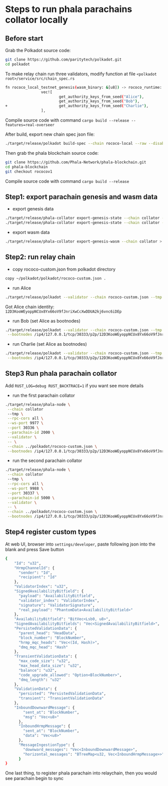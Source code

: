 # Steps to run phala parachains collator locally

## Before start

Grab the Polkadot source code:

```bash
git clone https://github.com/paritytech/polkadot.git
cd polkadot
```

To make relay chain run three validators, modify function at file ```<polkadot root>/service/src/chain_spec.rs```

```sh
fn rococo_local_testnet_genesis(wasm_binary: &[u8]) -> rococo_runtime::GenesisCo
                vec![
                        get_authority_keys_from_seed("Alice"),
                        get_authority_keys_from_seed("Bob"),
+                       get_authority_keys_from_seed("Charlie"),
                ],
```

Compile source code with command ```cargo build --release --features=real-overseer```

After build, export new chain spec json file:

```sh
./target/release/polkadot build-spec --chain rococo-local --raw --disable-default-bootnode > rococo-custom.json
```

Then grab the phala blockchain source code:

```bash
git clone https://github.com/Phala-Network/phala-blockchain.git
cd phala-blockchain
git checkout rococov1
```

Compile source code with command ```cargo build --release```

## Step1: export parachain genesis and wasm data

 - export genesis data

```sh
./target/release/phala-collator export-genesis-state --chain collator --parachain-id 2000 > para-2000-genesis
./target/release/phala-collator export-genesis-state --chain collator --parachain-id 5000 > para-5000-genesis
```

 - export wasm data

```sh
./target/release/phala-collator export-genesis-wasm --chain collator > para-wasm
```

## Step2: run relay chain

- copy rococo-custom.json from polkadot directory

```sh
copy ~/polkadot/polkadot/rococo-custom.json .
```

- run Alice

```sh
./target/release/polkadot --validator --chain rococo-custom.json --tmp --node-key 0000000000000000000000000000000000000000000000000000000000000001 --rpc-cors all --ws-port 9944 --port 30333 --alice
```

Got Alice chain identity:
```12D3KooWEyoppNCUx8Yx66oV9fJnriXwCcXwDDUA2kj6vnc6iDEp```

 - run Bob (set Alice as bootnodes)

 ```sh
./target/release/polkadot --validator --chain rococo-custom.json --tmp --rpc-cors all --ws-port 9955 --port 30334 --bob \
  --bootnodes /ip4/127.0.0.1/tcp/30333/p2p/12D3KooWEyoppNCUx8Yx66oV9fJnriXwCcXwDDUA2kj6vnc6iDEp
```

 - run Charlie (set Alice as bootnodes)

 ```sh
./target/release/polkadot --validator --chain rococo-custom.json --tmp --rpc-cors all --ws-port 9966 --port 30335 --charlie \
  --bootnodes /ip4/127.0.0.1/tcp/30333/p2p/12D3KooWEyoppNCUx8Yx66oV9fJnriXwCcXwDDUA2kj6vnc6iDEp
```

## Step3 Run phala parachain collator

Add ```RUST_LOG=debug RUST_BACKTRACE=1``` if you want see more details

 - run the first parachain collator

 ```sh
./target/release/phala-node \
  --chain collator
  --tmp \
  --rpc-cors all \
  --ws-port 9977 \
  --port 30336 \
  --parachain-id 2000 \
  --validator \
  -- \
  --chain ../polkadot/rococo-custom.json \
  --bootnodes /ip4/127.0.0.1/tcp/30333/p2p/12D3KooWEyoppNCUx8Yx66oV9fJnriXwCcXwDDUA2kj6vnc6iDEp
```

 - run the second parachain collator

 ```sh
./target/release/phala-node \
  --chain collator
  --tmp \
  --rpc-cors all \
  --ws-port 9988 \
  --port 30337 \
  --parachain-id 5000 \
  --validator \
  -- \
  --chain ../polkadot/rococo-custom.json \
  --bootnodes /ip4/127.0.0.1/tcp/30333/p2p/12D3KooWEyoppNCUx8Yx66oV9fJnriXwCcXwDDUA2kj6vnc6iDEp
```

## Step4 register custom types

At web UI, browser into ```settings/developer```, paste following json into the blank and press Save button

```sh
{
    "Id": "u32",
    "HrmpChannelId": {
      "sender": "Id",
      "recipient": "Id"
    },
    "ValidatorIndex": "u32",
    "SignedAvailabilityBitfield": {
      "payload": "AvailabilityBitfield",
      "validator_index": "ValidatorIndex",
      "signature": "ValidatorSignature",
      "real_payload": "PhantomData<AvailabilityBitfield>"
    },
    "AvailabilityBitfield": "BitVec<Lsb0, u8>",
    "SignedAvailabilityBitfields": "Vec<SignedAvailabilityBitfield>",
    "PersistedValidationData": {
      "parent_head": "HeadData",
      "block_number": "BlockNumber",
      "hrmp_mqc_heads": "Vec<(Id, Hash)>",
      "dmq_mqc_head": "Hash"
    },
    "TransientValidationData": {
      "max_code_size": "u32",
      "max_head_data_size": "u32",
      "balance": "u32",
      "code_upgrade_allowed": "Option<BlockNumber>",
      "dmq_length": "u32"
    },
    "ValidationData": {
      "persisted": "PersistedValidationData",
      "transient": "TransientValidationData"
    },
    "InboundDownwardMessage": {
        "sent_at": "BlockNumber",
        "msg": "Vec<u8>"
      },
      "InboundHrmpMessage": {
        "sent_at": "BlockNumber",
        "data": "Vec<u8>"
      },
      "MessageIngestionType": {
        "downward_messages": "Vec<InboundDownwardMessage>",
        "horizontal_messages": "BTreeMap<u32, Vec<InboundHrmpMessage>>"
      }
}
```
One last thing, to register phala parachain into relaychain, then you would see parachain begin to sync
